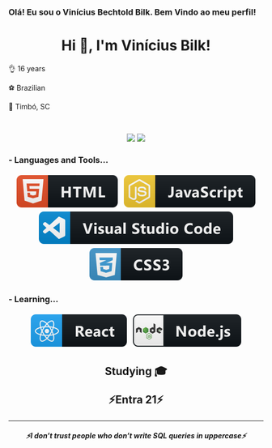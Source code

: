 ### Olá! Eu sou o Vinícius Bechtold Bilk. Bem Vindo ao meu perfil!

<h1 align="center">Hi 👋, I'm Vinícius Bilk!</h1>
<p>👌 16 years</p>
<p>⚽ Brazilian</p>
<p>🌆 Timbó, SC</p>
<br>

<p align = "center">
  <img src = "https://github-readme-stats.vercel.app/api?username=ViniBilk&show_icons=true&theme=bear" width = 400>
  <img src = "https://github-readme-streak-stats.herokuapp.com?user=ViniBilk&theme=dark&hide_border=true" width = 400>
</p>

### - Languages and Tools...

<p align="center">
  <!-- For more icons please follow  https://github.com/MikeCodesDotNET/ColoredBadges -->
  <img src="https://raw.githubusercontent.com/8bithemant/8bithemant/master/svg/dev/languages/html.svg" alt="html" style="vertical-align:top; margin:4px">
  <img src="https://raw.githubusercontent.com/8bithemant/8bithemant/master/svg/dev/languages/js.svg" alt="js" style="vertical-align:top; margin:4px">
  <img src="https://raw.githubusercontent.com/8bithemant/8bithemant/master/svg/dev/tools/visualstudio_code.svg" alt="vscode" style="vertical-align:top; margin:4px">
  <img src="https://github.com/MikeCodesDotNET/ColoredBadges/blob/master/svg/dev/languages/css3.svg" alt="css3" style="vertical-align:top; margin:4px">
</p>

### - Learning...

<p align="center">  
  <img src="https://raw.githubusercontent.com/8bithemant/8bithemant/master/svg/dev/frameworks/react.svg" alt="react" style="vertical-align:top; margin:4px">
  <img src="https://github.com/MikeCodesDotNET/ColoredBadges/blob/master/svg/dev/frameworks/nodejs.svg" alt="nodejs" style="vertical-align:top; margin:4px">
</p>

<h2 align="center">
  <p>Studying 🎓</p>
  <p>⚡️Entra 21⚡️</p>
</h3>
<hr/>
  
<h5 align="center">
 <i>⚡️I don’t trust people who don’t write SQL queries in uppercase⚡️</i>
</h5>

